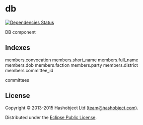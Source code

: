 db
==
[![Dependencies Status](http://jarkeeper.com/openrada/db/status.svg)](http://jarkeeper.com/openrada/db)

DB component

## Indexes

members.convocation
members.short_name
members.full_name
members.dob
members.faction
members.party
members.district
members.committee_id

committees



## License

Copyright © 2013-2015 Hashobject Ltd (team@hashobject.com).

Distributed under the [Eclipse Public License](http://opensource.org/licenses/eclipse-1.0).

